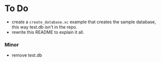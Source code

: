 # To Do

+ create a `create_database.xc` example that creates the sample
  database, this way test.db isn't in the repo.
+ rewrite this README to explain it all.

### Minor
+ remove test.db

